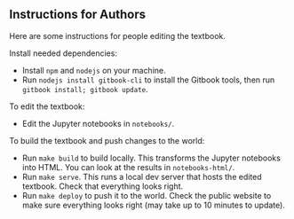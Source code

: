 Instructions for Authors
------------------------

Here are some instructions for people editing the textbook.

Install needed dependencies:

* Install `npm` and `nodejs` on your machine.
* Run `nodejs install gitbook-cli` to install the Gitbook tools, then run `gitbook install; gitbook update`.

To edit the textbook:

* Edit the Jupyter notebooks in `notebooks/`.

To build the textbook and push changes to the world:

* Run `make build` to build locally.  This transforms the Jupyter notebooks into HTML.  You can look at the results in `notebooks-html/`.
* Run `make serve`.  This runs a local dev server that hosts the edited textbook.  Check that everything looks right.
* Run `make deploy` to push it to the world.  Check the public website to make sure everything looks right (may take up to 10 minutes to update).
